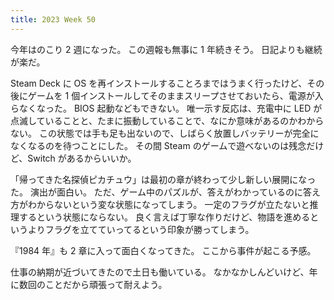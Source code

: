 ```yaml
---
title: 2023 Week 50
---
```


今年はのこり 2 週になった。
この週報も無事に 1 年続きそう。
日記よりも継続が楽だ。

Steam Deck に OS を再インストールすることろまではうまく行ったけど、その後にゲームを 1 個インストールしてそのままスリープさせておいたら、電源が入らなくなった。
BIOS 起動などもできない。
唯一示す反応は、充電中に LED が点滅していることと、たまに振動していることで、なにか意味があるのかわからない。
この状態では手も足も出ないので、しばらく放置しバッテリーが完全になくなるのを待つことにした。
その間 Steam のゲームで遊べないのは残念だけど、Switch があるからいいか。

「帰ってきた名探偵ピカチュウ」は最初の章が終わって少し新しい展開になった。
演出が面白い。
ただ、ゲーム中のパズルが、答えがわかっているのに答え方がわからないという変な状態になってしまう。
一定のフラグが立たないと推理するという状態にならない。
良く言えば丁寧な作りだけど、物語を進めるというよりフラグを立てていってるという印象が勝ってしまう。

『1984 年』も 2 章に入って面白くなってきた。
ここから事件が起こる予感。

仕事の納期が近づいてきたので土日も働いている。
なかなかしんどいけど、年に数回のことだから頑張って耐えよう。

